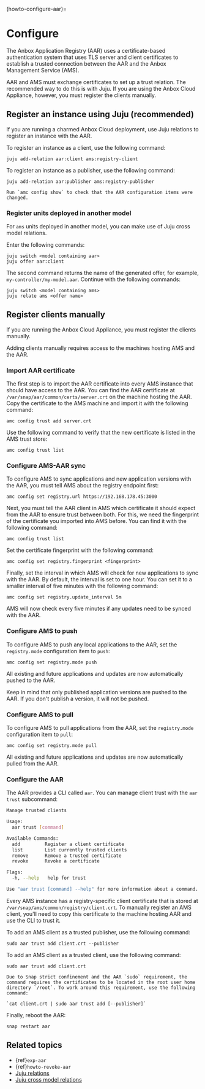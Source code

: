 (howto-configure-aar)=
# Configure

The Anbox Application Registry (AAR) uses a certificate-based authentication system that uses TLS server and client certificates to establish a trusted connection between the AAR and the Anbox Management Service (AMS).

AAR and AMS must exchange certificates to set up a trust relation. The recommended way to do this is with Juju. If you are using the Anbox Cloud Appliance, however, you must register the clients manually.

## Register an instance using Juju (recommended)

If you are running a charmed Anbox Cloud deployment, use Juju relations to register an instance with the AAR.

To register an instance as a client, use the following command:

    juju add-relation aar:client ams:registry-client

To register an instance as a publisher, use the following command:

    juju add-relation aar:publisher ams:registry-publisher

```{tip}
Run `amc config show` to check that the AAR configuration items were changed.
```

### Register units deployed in another model

For `ams` units deployed in another model, you can make use of Juju cross model relations.

Enter the following commands:

    juju switch <model containing aar>
    juju offer aar:client

The second command returns the name of the generated offer, for example, `my-controller/my-model.aar`. Continue with the following commands:

    juju switch <model containing ams>
    juju relate ams <offer name>

## Register clients manually

If you are running the Anbox Cloud Appliance, you must register the clients manually.

Adding clients manually requires access to the machines hosting AMS and the AAR.

### Import AAR certificate

The first step is to import the AAR certificate into every AMS instance that should have access to the AAR. You can find the AAR certificate at `/var/snap/aar/common/certs/server.crt` on the machine hosting the AAR. Copy the certificate to the AMS machine and import it with the following command:

    amc config trust add server.crt

Use the following command to verify that the new certificate is listed in the AMS trust store:

    amc config trust list

### Configure AMS-AAR sync

To configure AMS to sync applications and new application versions with the AAR, you must tell AMS about the registry endpoint first:

    amc config set registry.url https://192.168.178.45:3000

Next, you must tell the AAR client in AMS which certificate it should expect from the AAR to ensure trust between both. For this, we need the fingerprint of the certificate you imported into AMS before. You can find it with the following command:

    amc config trust list

Set the certificate fingerprint with the following command:

    amc config set registry.fingerprint <fingerprint>

Finally, set the interval in which AMS will check for new applications to sync with the AAR. By default, the interval is set to one hour. You can set it to a smaller interval of five minutes with the following command:

    amc config set registry.update_interval 5m

AMS will now check every five minutes if any updates need to be synced with the AAR.

### Configure AMS to push

To configure AMS to push any local applications to the AAR, set the `registry.mode` configuration item to `push`:

    amc config set registry.mode push

All existing and future applications and updates are now automatically pushed to the AAR.

Keep in mind that only published application versions are pushed to the AAR. If you don't publish a version, it will not be pushed.

### Configure AMS to pull

To configure AMS to pull applications from the AAR, set the `registry.mode` configuration item to `pull`:

    amc config set registry.mode pull

All existing and future applications and updates are now automatically pulled from the AAR.

### Configure the AAR

The AAR provides a CLI called `aar`. You can manage client trust with the `aar trust` subcommand:

```bash
Manage trusted clients

Usage:
  aar trust [command]

Available Commands:
  add         Register a client certificate
  list        List currently trusted clients
  remove      Remove a trusted certificate
  revoke      Revoke a certificate

Flags:
  -h, --help   help for trust

Use "aar trust [command] --help" for more information about a command.
```

Every AMS instance has a registry-specific client certificate that is stored at `/var/snap/ams/common/registry/client.crt`. To manually register an AMS client, you'll need to copy this certificate to the machine hosting AAR and use the CLI to trust it.

To add an AMS client as a trusted publisher, use the following command:

    sudo aar trust add client.crt --publisher

To add an AMS client as a trusted client, use the following command:

    sudo aar trust add client.crt

```{note}
Due to Snap strict confinement and the AAR `sudo` requirement, the command requires the certificates to be located in the root user home directory `/root`. To work around this requirement, use the following command:

`cat client.crt | sudo aar trust add [--publisher]`
```

Finally, reboot the AAR:

    snap restart aar

## Related topics

* {ref}`exp-aar`
* {ref}`howto-revoke-aar`
* [Juju relations](https://canonical-juju.readthedocs-hosted.com/en/latest/user/reference/relation/)
* [Juju cross model relations](https://canonical-juju.readthedocs-hosted.com/en/latest/user/reference/relation/#cross-model/)
